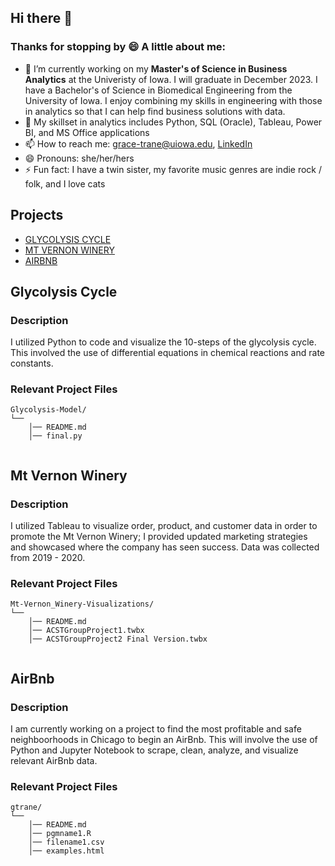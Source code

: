 ## Hi there 👋
### Thanks for stopping by 😄 A little about me:
- 🔭 I’m currently working on my **Master's of Science in Business Analytics** at the Univeristy of Iowa. I will graduate in December 2023. I have a Bachelor's of Science in Biomedical Engineering from the University of Iowa. I enjoy combining my skills in engineering with those in analytics so that I can help find business solutions with data.
- 🌱 My skillset in analytics includes Python, SQL (Oracle), Tableau, Power BI, and MS Office applications
- 📫 How to reach me: grace-trane@uiowa.edu, [LinkedIn](https://www.linkedin.com/in/grace-trane/)
- 😄 Pronouns: she/her/hers
- ⚡ Fun fact: I have a twin sister, my favorite music genres are indie rock / folk, and I love cats

## Projects
- [GLYCOLYSIS CYCLE](#Glycolysis-Cycle)
- [MT VERNON WINERY](#Mt-Vernon-Winery)
- [AIRBNB](#AirBnb)
## Glycolysis Cycle
### Description
I utilized Python to code and visualize the 10-steps of the glycolysis cycle. This involved the use of differential equations in chemical reactions and rate constants. 
### Relevant Project Files
```text
Glycolysis-Model/
└── 
    │── README.md
    │── final.py
   
```
## Mt Vernon Winery
### Description
I utilized Tableau to visualize order, product, and customer data in order to promote the Mt Vernon Winery; I provided updated marketing strategies and showcased where the company has seen success. Data was collected from 2019 - 2020.
### Relevant Project Files
```text
Mt-Vernon_Winery-Visualizations/
└── 
    │── README.md
    │── ACSTGroupProject1.twbx
    │── ACSTGroupProject2 Final Version.twbx
   
```
## AirBnb
### Description
I am currently working on a project to find the most profitable and safe neighboorhoods in Chicago to begin an AirBnb. This will involve the use of Python and Jupyter Notebook to scrape, clean, analyze, and visualize relevant AirBnb data.
### Relevant Project Files
```text
gtrane/
└── 
    │── README.md
    │── pgmname1.R
    │── filename1.csv
    │── examples.html
   
```
